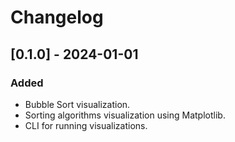 # Changelog

## [0.1.0] - 2024-01-01
### Added
- Bubble Sort visualization.
- Sorting algorithms visualization using Matplotlib.
- CLI for running visualizations.
